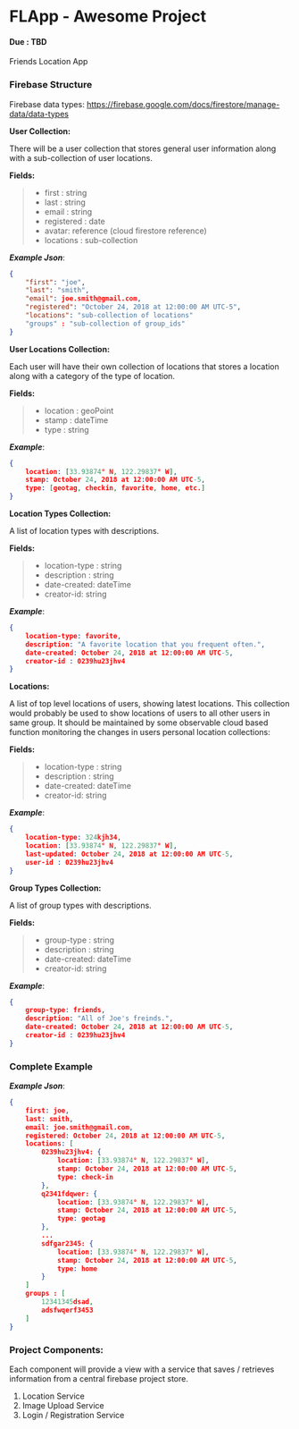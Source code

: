 # FLApp - Awesome Project
#### Due : TBD

Friends Location App

### Firebase Structure

Firebase data types:
https://firebase.google.com/docs/firestore/manage-data/data-types

**User Collection:**

There will be a user collection that stores general user information along with a sub-collection of user locations.

**Fields:**
>- first : string
>- last : string 
>- email : string
>- registered : date
>- avatar: reference (cloud firestore reference)
>- locations : sub-collection

___Example Json___:
```json
{
    "first": "joe",
    "last": "smith",
    "email": joe.smith@gmail.com,
    "registered": "October 24, 2018 at 12:00:00 AM UTC-5",
    "locations": "sub-collection of locations"
    "groups" : "sub-collection of group_ids"
}
```
**User Locations Collection:**

Each user will have their own collection of locations that stores a location along with a category of the type of location.

**Fields:**
>- location : geoPoint
>- stamp : dateTime 
>- type : string

___Example___:
```json
{
    location: [33.93874° N, 122.29837° W],
    stamp: October 24, 2018 at 12:00:00 AM UTC-5,
    type: [geotag, checkin, favorite, home, etc.]
}
```

**Location Types Collection:**

A list of location types with descriptions.

**Fields:**
>- location-type : string
>- description : string 
>- date-created: dateTime
>- creator-id: string

___Example___:
```json
{
    location-type: favorite,
    description: "A favorite location that you frequent often.",
    date-created: October 24, 2018 at 12:00:00 AM UTC-5,
    creator-id : 0239hu23jhv4
}
```

**Locations:**

A list of top level locations of users, showing latest locations. This collection would probably be used to show locations of users to all other users in same group. It should be maintained by some observable cloud based function monitoring the changes in users personal location collections:

**Fields:**
>- location-type : string
>- description : string 
>- date-created: dateTime
>- creator-id: string

___Example___:
```json
{
    location-type: 324kjh34,
    location: [33.93874° N, 122.29837° W],
    last-updated: October 24, 2018 at 12:00:00 AM UTC-5,
    user-id : 0239hu23jhv4
}
```

**Group Types Collection:**

A list of group types with descriptions.

**Fields:**
>- group-type : string
>- description : string 
>- date-created: dateTime
>- creator-id: string

___Example___:
```json
{
    group-type: friends,
    description: "All of Joe's freinds.",
    date-created: October 24, 2018 at 12:00:00 AM UTC-5,
    creator-id : 0239hu23jhv4
}
```

### Complete Example

___Example Json___:
```json
{
    first: joe,
    last: smith,
    email: joe.smith@gmail.com,
    registered: October 24, 2018 at 12:00:00 AM UTC-5,
    locations: [
        0239hu23jhv4: {
            location: [33.93874° N, 122.29837° W],
            stamp: October 24, 2018 at 12:00:00 AM UTC-5,
            type: check-in
        },
        q2341fdqwer: {
            location: [33.93874° N, 122.29837° W],
            stamp: October 24, 2018 at 12:00:00 AM UTC-5,
            type: geotag
        },
        ...
        sdfgar2345: {
            location: [33.93874° N, 122.29837° W],
            stamp: October 24, 2018 at 12:00:00 AM UTC-5,
            type: home
        }
    ]
    groups : [
        12341345dsad,
        adsfwqerf3453
    ]
}
```


### Project Components:

Each component will provide a view with a service that saves / retrieves information from a central firebase project store.

1) Location Service
2) Image Upload Service
3) Login / Registration Service



